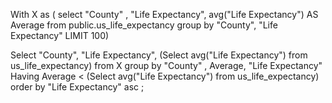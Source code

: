 With X as (
select "County" , "Life Expectancy", avg("Life Expectancy") AS Average from public.us_life_expectancy 
  group by "County", "Life Expectancy"
  LIMIT 100)


Select "County", "Life Expectancy", (Select avg("Life Expectancy") from us_life_expectancy)  from X
group by "County" , Average, "Life Expectancy"
  Having Average < (Select avg("Life Expectancy") from us_life_expectancy) 
  order by "Life Expectancy" asc
;
